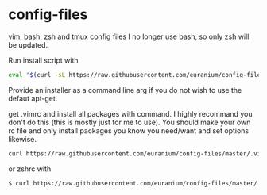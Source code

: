 # config-files
vim, bash, zsh and tmux config files
I no longer use bash, so only zsh will be updated.

Run install script with 
``` sh
eval "$(curl -sL https://raw.githubusercontent.com/euranium/config-files/master/setup.sh | bash)"
```
Provide an installer as a command line arg if you do not wish to use the defaut apt-get.

get .vimrc and install all packages with command. I highly recommand you don't do this (this is mostly just for me to use).
You should make your own rc file and only install packages you know you need/want and set options likewise.
``` sh
curl https://raw.githubusercontent.com/euranium/config-files/master/.vimrc > ~/.vimrc && git clone https://github.com/VundleVim/Vundle.vim.git ~/.vim/bundle/Vundle.vim && vim -c "PluginInstall"

```
or zshrc with
``` sh
$ curl https://raw.githubusercontent.com/euranium/config-files/master/.zshrc > ~/.zshrc
```
